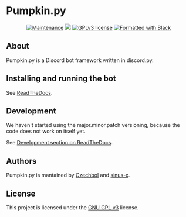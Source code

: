 # Pumpkin.py

<p align="center">
  <a href="https://github.com/Pumpkin-py/Pumpkin.py/graphs/commit-activity"><img src="https://img.shields.io/github/last-commit/Pumpkin-py/Pumpkin.py?style=for-the-badge" alt="Maintenance" /></a>
  <a href="https://github.com/Pumpkin-py/pumpkin.py/actions"><img src="https://img.shields.io/github/workflow/status/Pumpkin-py/pumpkin.py/Build?style=for-the-badge" /></a>
  <a href="https://github.com/Pumpkin-py/Pumpkin.py/blob/master/LICENSE"><img src="https://img.shields.io/badge/License-GPLv3-brightgreen?style=for-the-badge" alt="GPLv3 license" /></a>
  <a href="https://github.com/psf/black"><img src="https://img.shields.io/badge/code%20style-black-000000.svg?style=for-the-badge" alt="Formatted with Black" /></a>
</p>

## About

Pumpkin.py is a Discord bot framework written in discord.py.

## Installing and running the bot

See [ReadTheDocs](https://pumpkinpy.readthedocs.io/en/latest/).

## Development

We haven't started using the major.minor.patch versioning, because the code does not work on itself yet.

See [Development section on ReadTheDocs](https://pumpkinpy.readthedocs.io/en/latest/development/index.html).

## Authors

Pumpkin.py is mantained by [Czechbol](https://github.com/Czechbol) and
[sinus-x](https://github.com/sinus-x).

## License

This project is licensed under the [GNU GPL v3](LICENSE) license.
